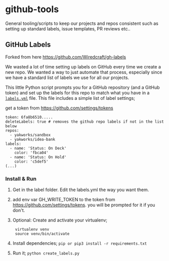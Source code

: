 # github-tools
General tooling/scripts to keep our projects and repos consistent such as setting up standard labels, issue templates, PR reviews etc..

## GitHub Labels

Forked from here https://github.com/Wiredcraft/gh-labels

We wasted a lot of time setting up labels on GitHub every time we create a new repo. We wanted a way to just
automate that process, especially since we have a standard list of labels we use for all our projects.

This little Python script prompts you for a GitHub repository (and a GitHub token)
and set up the labels for this repo to match what you have in a [`labels.yml`](labels/labels.yml) file. This file includes a simple
list of label settings;

get a token from https://github.com/settings/tokens

```
token: 6fa8b6510.....
deleteLabels: true # removes the github repo labels if not in the list below
repos:
  - yakworks/sandbox
  - yakworks/idea-bank
labels:
  - name: 'Status: On Deck'
    color: 'fbca04'
  - name: 'Status: On Hold'
    color: 'c5def5'
(...)
```

### Install & Run

1. Get in the label folder. Edit the labels.yml the way you want them.
1. add env var GH_WRITE_TOKEN to the token from https://github.com/settings/tokens. you will be prompted for it if you don't.
1. Optional: Create and activate your virtualenv;

        virtualenv venv
        source venv/bin/activate

1. Install dependencies; `pip or pip3 install -r requirements.txt`
1. Run it; `python create_labels.py`

